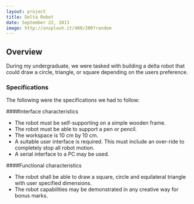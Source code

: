 ```yaml
---
layout: project
title: Delta Robot
date: September 22, 2013
image: http://unsplash.it/400/200?random
---
```


## Overview
During my undergraduate, we were tasked with building a delta robot that could draw a circle, triangle, or square depending on the users preference. 

### Specifications
The following were the specifications we had to follow:

####Interface characteristics

* The robot must be self-supporting on a simple wooden frame.
* The robot must be able to support a pen or pencil.
* The workspace is 10 cm by 10 cm.
* A suitable user interface is required. This must include an over-ride to completely stop
all robot motion.
* A serial interface to a PC may be used.

####Functional characteristics

* The robot shall be able to draw a square, circle and equilateral triangle with user
specified dimensions.
* The robot capabilities may be demonstrated in any creative way for bonus marks.
